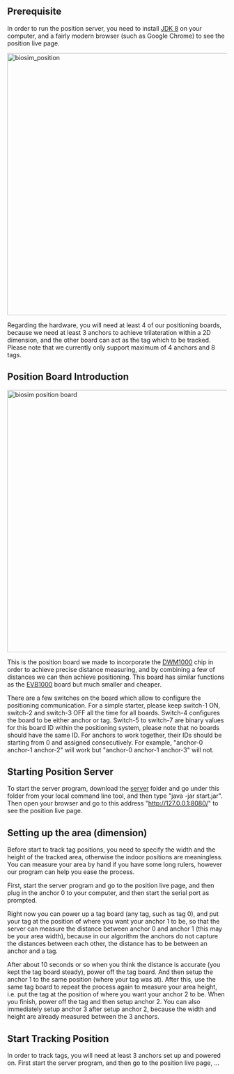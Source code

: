 ## Prerequisite
In order to run the position server, you need to install [JDK 8](http://www.oracle.com/technetwork/java/javase/downloads/index.html) on your computer, and a fairly modern browser (such as Google Chrome) to see the position live page.

<img width="600" alt="biosim_position" src="https://user-images.githubusercontent.com/4184020/29588169-7f68b336-875e-11e7-8dc2-1988d71707ef.png">


Regarding the hardware, you will need at least 4 of our positioning boards, because we need at least 3 anchors to achieve trilateration within a 2D dimension, and the other board can act as the tag which to be tracked. Please note that we currently only support maximum of 4 anchors and 8 tags.

## Position Board Introduction
<img width="600" alt="biosim position board" src="https://user-images.githubusercontent.com/4184020/32562351-6f10fb82-c47c-11e7-986a-0bf4a30917f2.png">

This is the position board we made to incorporate the [DWM1000](https://www.decawave.com/products/dwm1000-module) chip in order to achieve precise distance measuring, and by combining a few of distances we can then achieve positioning. This board has similar functions as the [EVB1000](https://www.decawave.com/products/trek1000) board but much smaller and cheaper.

There are a few switches on the board which allow to configure the positioning communication. For a simple starter, please keep switch-1 ON, switch-2 and switch-3 OFF all the time for all boards. Switch-4 configures the board to be either anchor or tag. Switch-5 to switch-7 are binary values for this board ID within the positioning system, please note that no boards should have the same ID. For anchors to work together, their IDs should be starting from 0 and assigned consecutively. For example, "anchor-0 anchor-1 anchor-2" will work but "anchor-0 anchor-1 anchor-3" will not.

## Starting Position Server
To start the server program, download the [server](https://github.com/hanaldo/biosim_servers/tree/master/position_server/server) folder and go under this folder from your local command line tool, and then type "java -jar start.jar". Then open your browser and go to this address "http://127.0.0.1:8080/" to see the position live page.

## Setting up the area (dimension)
Before start to track tag positions, you need to specify the width and the height of the tracked area, otherwise the indoor positions are meaningless. You can measure your area by hand if you have some long rulers, however our program can help you ease the process.

First, start the server program and go to the position live page, and then plug in the anchor 0 to your computer, and then start the serial port as prompted.

Right now you can power up a tag board (any tag, such as tag 0), and put your tag at the position of where you want your anchor 1 to be, so that the server can measure the distance between anchor 0 and anchor 1 (this may be your area width), because in our algorithm the anchors do not capture the distances between each other, the distance has to be between an anchor and a tag.

After about 10 seconds or so when you think the distance is accurate (you kept the tag board steady), power off the tag board. And then setup the anchor 1 to the same position (where your tag was at). After this, use the same tag board to repeat the process again to measure your area height, i.e. put the tag at the position of where you want your anchor 2 to be. When you finish, power off the tag and then setup anchor 2. You can also immediately setup anchor 3 after setup anchor 2, because the width and height are already measured between the 3 anchors.

## Start Tracking Position
In order to track tags, you will need at least 3 anchors set up and powered on. First start the server program, and then go to the position live page, ...
